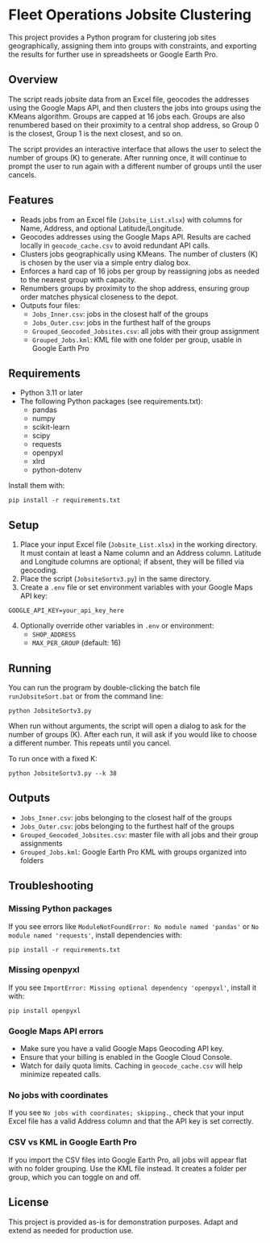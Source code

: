 # Fleet Operations Jobsite Clustering

This project provides a Python program for clustering job sites geographically, assigning them into groups with constraints, and exporting the results for further use in spreadsheets or Google Earth Pro.

## Overview

The script reads jobsite data from an Excel file, geocodes the addresses using the Google Maps API, and then clusters the jobs into groups using the KMeans algorithm. Groups are capped at 16 jobs each. Groups are also renumbered based on their proximity to a central shop address, so Group 0 is the closest, Group 1 is the next closest, and so on.

The script provides an interactive interface that allows the user to select the number of groups (K) to generate. After running once, it will continue to prompt the user to run again with a different number of groups until the user cancels.

## Features

- Reads jobs from an Excel file (`Jobsite_List.xlsx`) with columns for Name, Address, and optional Latitude/Longitude.
- Geocodes addresses using the Google Maps API. Results are cached locally in `geocode_cache.csv` to avoid redundant API calls.
- Clusters jobs geographically using KMeans. The number of clusters (K) is chosen by the user via a simple entry dialog box.
- Enforces a hard cap of 16 jobs per group by reassigning jobs as needed to the nearest group with capacity.
- Renumbers groups by proximity to the shop address, ensuring group order matches physical closeness to the depot.
- Outputs four files:
  - `Jobs_Inner.csv`: jobs in the closest half of the groups
  - `Jobs_Outer.csv`: jobs in the furthest half of the groups
  - `Grouped_Geocoded_Jobsites.csv`: all jobs with their group assignment
  - `Grouped_Jobs.kml`: KML file with one folder per group, usable in Google Earth Pro

## Requirements

- Python 3.11 or later
- The following Python packages (see requirements.txt):
  - pandas
  - numpy
  - scikit-learn
  - scipy
  - requests
  - openpyxl
  - xlrd
  - python-dotenv

Install them with:

```
pip install -r requirements.txt
```

## Setup

1. Place your input Excel file (`Jobsite_List.xlsx`) in the working directory. It must contain at least a Name column and an Address column. Latitude and Longitude columns are optional; if absent, they will be filled via geocoding.
2. Place the script (`JobsiteSortv3.py`) in the same directory.
3. Create a `.env` file or set environment variables with your Google Maps API key:

```
GOOGLE_API_KEY=your_api_key_here
```

4. Optionally override other variables in `.env` or environment:
   - `SHOP_ADDRESS` 
   - `MAX_PER_GROUP` (default: 16)

## Running

You can run the program by double-clicking the batch file `runJobsiteSort.bat` or from the command line:

```
python JobsiteSortv3.py
```

When run without arguments, the script will open a dialog to ask for the number of groups (K). After each run, it will ask if you would like to choose a different number. This repeats until you cancel.

To run once with a fixed K:

```
python JobsiteSortv3.py --k 38
```

## Outputs

- `Jobs_Inner.csv`: jobs belonging to the closest half of the groups
- `Jobs_Outer.csv`: jobs belonging to the furthest half of the groups
- `Grouped_Geocoded_Jobsites.csv`: master file with all jobs and their group assignments
- `Grouped_Jobs.kml`: Google Earth Pro KML with groups organized into folders

## Troubleshooting

### Missing Python packages

If you see errors like `ModuleNotFoundError: No module named 'pandas'` or `No module named 'requests'`, install dependencies with:

```
pip install -r requirements.txt
```

### Missing openpyxl

If you see `ImportError: Missing optional dependency 'openpyxl'`, install it with:

```
pip install openpyxl
```

### Google Maps API errors

- Make sure you have a valid Google Maps Geocoding API key.
- Ensure that your billing is enabled in the Google Cloud Console.
- Watch for daily quota limits. Caching in `geocode_cache.csv` will help minimize repeated calls.

### No jobs with coordinates

If you see `No jobs with coordinates; skipping.`, check that your input Excel file has a valid Address column and that the API key is set correctly.

### CSV vs KML in Google Earth Pro

If you import the CSV files into Google Earth Pro, all jobs will appear flat with no folder grouping. Use the KML file instead. It creates a folder per group, which you can toggle on and off.

## License

This project is provided as-is for demonstration purposes. Adapt and extend as needed for production use.
